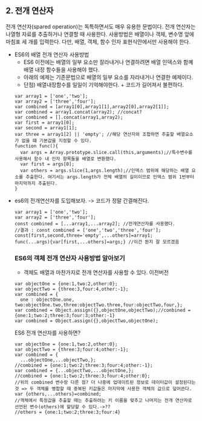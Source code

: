 ## 2. 전개 연산자
전개 연산자(spared operation)는 독특하면서도 매우 유용한 문법이다. 전개 연산자는 나열형 자료를 추출하거나 연결할 때 사용한다. 사용방법은 배열이나 객체, 변수명 앞에 마침표 세 개를 입력한다. 
다만, 배열, 객체, 함수 인자 표현식안에서만 사용해야 한다.
- ES6의 배열 전개 연산자 사용방법 
  - ES6 이전에는 배열의 일부 요소만 잘라내거나 연결하려면 배열 인덱스와 함꼐 배열 내장 함수들을 사용해야 했다. 
  - 아래의 예제는 기존문법으로 배열의 일부 요소를 자라내거나 연결한 예제이다. 
  - 단점) 배열내장함수를 일일이 기억해야한다. + 코드가 길어져서 불편하다.
  ```
  var array1 = ['one','two'];
  var array2 = ['three','four'];
  var combined = [array1[0],array1[1],array2[0],array2[1]];
  var combined = array1.concat(array2); //concat?
  var combined = [].concat(array1,array2);
  var first = array1[0];
  var second = array1[1];
  var three = array1[2] || 'empty'; //해당 연산자와 조합하면 추출할 배열요소가 없을 떄 기본값을 지정할 수 있다. 
  function func(){
    var args = Array.prototype.slice.call(this,arguments);//특수변수를 사용해서 함수 내 인자 항목들을 배열로 변환했다. 
    var first = args[0];
    var others = args.slice(1,args.length);//인덱스 범위에 해당하는 배열 요소를 추출한다. 여기서는 args.length가 전체 배열의 길이이므로 인덱스 범위 1번부터 마지막까지 추출된다. 
  }
  ```
- es6의 전개연산자를 도입해보자. -> 코드가 정말 간결해진다.
  ```
  var array1 = ['one','two'];
  var array2 = ['three','four'];
  const combined = [...array1,...array2]; //전개연산자를 사용했다.
  //결과 : const combined = ['one','two','three','four'];
  const[first,second,three='empty',...others]=array1;
  func(...args){var[first,...others]=args;} //이건 뭔지 잘 모르겠음
  ```
  ### ES6의 객체 전개 연산자 사용방법 알아보기
  - 객체도 배열과 마찬가지로 전개 연산자를 사용할 수 있다. 
  이전버전
  ```
  var objectOne = {one:1,two:2,other:0};
  var objectTwo = {three:3,four:4,other:-1};
  var combined = {
    one : objectOne.one, two:objectOne.two,three:objectTwo.three,four:objectTwo,four,};
  var combined = Object.assign({},objectOne,objectTwo);//conbined = {one:1;two:2;three:3;four:3;other:-1}
  var combined = Object.assign({},objectTwo,objectOne);
  ```
  ES6 전개 연산자를 사용하면?
  ```
  var objectOne = {one:1,two:2,other:0};
  var objectTwo = {three:3;four:4;other:-1};
  var combined = {
    ...objectOne,...objectTwo,};
  //combined = {one:1;two:2;three:3;four:4;other:-1};
  var combined = {...objectTwo,...objectOne,};
  //combined = {one:1;two:2;three:3;four:4;other:0};
  //위의 combined 변수랑 다른 점? 더 나중에 업데이트된 정보로 데이터값이 설정된다는 것 => 두 객체를 병합할 때 중복된 키값들은 마지막에 사용한 객체의 값으로 덮어쓴다.
  var {others,...others}=combined;
  //객체에서 특정값을 추출할 때는 추출하려는 키 이름을 맞추고 나머지는 전개 연산자로 선언된 변수(others)에 할당할 수 있다.->??
  //others = {one:1;two:2;three:3;four:4}
  ```
